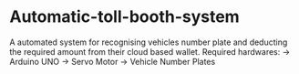 # Automatic-toll-booth-system
A automated system for recognising vehicles number plate and deducting the required amount from their cloud based wallet.
Required hardwares: 
-> Arduino UNO
-> Servo Motor
-> Vehicle Number Plates
